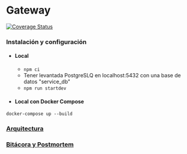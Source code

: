 # Gateway

[![Coverage Status](https://coveralls.io/repos/github/spotifiuby-taller2/gateway/badge.svg?t=lsi0g7)](https://coveralls.io/github/spotifiuby-taller2/gateway)

### Instalación y configuración

- #### Local
    * `npm ci`
    * Tener levantada PostgreSLQ en localhost:5432 con una base de datos "service_db"
    * `npm run startdev`

- #### Local con Docker Compose
```
docker-compose up --build
```

### [Arquitectura](https://drive.google.com/file/d/1aOISbgnXT0ToTs0DnvuCf7xsU4iSmJUU/view?usp=sharing)

### [Bitácora y Postmortem](https://spotifiuby-taller2.github.io/bitacora/)

